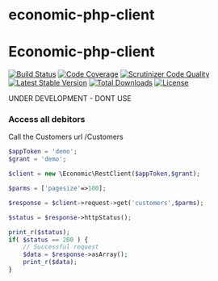 # economic-php-client

Economic-php-client
===================
[![Build Status](https://travis-ci.org/lenius/economic-php-client.svg)](https://travis-ci.org/lenius/economic-php-client) [![Code Coverage](https://scrutinizer-ci.com/g/lenius/economic-php-client/badges/coverage.png?b=master)](https://scrutinizer-ci.com/g/lenius/economic-php-client/?branch=master) [![Scrutinizer Code Quality](https://scrutinizer-ci.com/g/lenius/economic-php-client/badges/quality-score.png?b=master)](https://scrutinizer-ci.com/g/lenius/economic-php-client/?branch=master) [![Latest Stable Version](https://poser.pugx.org/lenius/economic-php-client/v/stable)](https://packagist.org/packages/lenius/economic-php-client) [![Total Downloads](https://poser.pugx.org/lenius/economic-php-client/downloads)](https://packagist.org/packages/lenius/economic-php-client) [![License](https://poser.pugx.org/lenius/economic-php-client/license)](https://packagist.org/packages/lenius/economic-php-client)


UNDER DEVELOPMENT - DONT USE


### Access all debitors
Call the Customers url /Customers
```php
$appToken = 'demo';
$grant = 'demo';

$client = new \Economic\RestClient($appToken,$grant);

$parms = ['pagesize'=>100];

$response = $client->request->get('customers',$parms);

$status = $response->httpStatus();

print_r($status);
if( $status == 200 ) {
    // Successful request
    $data = $response->asArray();
    print_r($data);
}
```